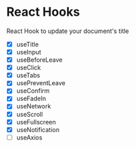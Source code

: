 # React Hooks

React Hook to update your document's title

- [x] useTitle
- [x] useInput
- [x] useBeforeLeave
- [x] useClick
- [x] useTabs
- [x] usePreventLeave
- [x] useConfirm
- [x] useFadeIn
- [x] useNetwork
- [x] useScroll
- [x] useFullscreen
- [x] useNotification
- [ ] useAxios
